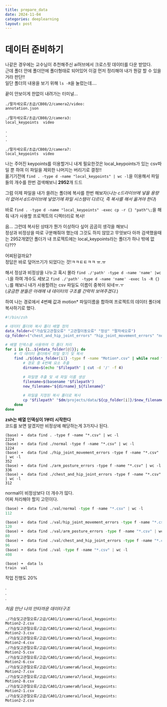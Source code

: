 ```yaml
---
title: prepare_data
date: 2024-11-04
categories: deeplearning
layout: post
---
```

# 데이터 준비하기
나같은 경우에는 교수님이 추천해주신 ai허브에서 크로스핏 데이터를 다운 받았다.  
근데 폴더 안에 폴더안에 폴더형태로 되어있어 이걸 먼저 정리해야 내가 뭔갈 할 수 있을거라 판단!!  
일단 폴더의 내용을 보기 위해 `ls -R`을 눌렀는데....  

끝이 안보이게 한없이 내려가는 터미널... 

```
./팔자세오류/초급/CB08/2/camera2/video:
annotation.json

./팔자세오류/초급/CB08/2/camera3:
local_keypoints  video

.
.
.

./팔자세오류/초급/CB08/2/camera7:
local_keypoints  video
```
나는 주어진 keypoints를 이용할거니 내게 필요한것은 local_keypoints가 있는 csv파일 뿐 하여 이 파일을 제외한 나머지는 버리기로 결정!!  
옮기기전에 `find . -type d -name "local_keypoints" | wc -l`을 이용해서 파일들의 개수를 한번 검색해보니 **2952**개 드드  

그럼 이제 파일을 내가 쓸려는 폴더에 복사를 한번 해보자(*나는 c드라이브에 넣을 용량이 없어서 d드라이브에 넣었기에 파일 시스템이 다르다, 즉 복사를 해서 옮겨야 한다*)

바로 `find . -type d -name "local_keypoints" -exec cp -r {} "path"\;`을 해줘 내가 사용할 프로젝트의 디렉터리로 복사!  

음... 그런데 복사된 상태가 뭔가 이상하다 싶어 곰곰히 생각을 해보니  
정상과 비정상을 따로 구분해줘야 했는데 그것도 하지 않았고 무엇보다 아까 검색했을때는 2952개였던 폴더가 내 프로젝트에는 local_keypoints라는 폴더가 하나 밖에 없다???  

어찌된걸까요?  
정답은 바로 덮어쓰기가 되었다는 것!ㅋㅋㅌㅌㅋㅋ ㅠ.ㅠ  

해서 정상과 비정상을 나누고 혹시 몰라 `find ./'path' -type d -name 'name' |wc -l`을 하여 개수도 세보고 `find ./'path' -type d -name 'name' -exec ls -R {} \;`를 해보니 내가 사용할려는 csv 파일도 이름이 중복이 되네ㅠ.ㅜ  
(*궁금한 분들은 아래에 내 데이터의 구조를 간략히 보여주겠다.*)  

하여 나는 경로에서 4번째 값과 motion* 파일이름을 합하여 프로젝트의 데이터 폴더에 복사하기로 했다.  
```zsh
#!/bin/zsh

# 데이터 폴더와 복사 폴더 배열 정의
data_folder=("가슴및고관절오류" "고관절이동오류" "정상" "팔자세오류")
cp_folder=("chest_and_hip_joint_errors" "hip_joint_movement_errors" "normal" "arm_posture_errors")

# 배열 인덱스를 사용하여 각 폴더 처리
for i in {1..${#data_folder[@]}}; do
    # 각 데이터 폴더에서 파일 찾기 및 복사
    find ./${data_folder[i]} -type f -name "Motion*.csv" | while read filepath; do
        # 경로 중 4번째 요소 추출
        dirname=$(echo "$filepath" | cut -d '/' -f 4)
        
        # 파일명 추출 및 새 파일 이름 생성
        filename=$(basename "$filepath")
        new_filename="${dirname}_${filename}"
        
        # 파일을 지정된 복사 폴더로 복사
        cp "$filepath" "$dm/projects/data/${cp_folder[i]}/$new_filename"
    done
done

```
**zsh는 배열 인덱싱이 1부터 시작한다**  
코드를 보면 알겠지만 비정상에 해당하는게 3가지나 된다.  
```
(base) ➜  data find . -type f -name "*.csv" | wc -l
2224
(base) ➜  data find ./normal -type f -name "*.csv" | wc -l
1224
(base) ➜  data find ./hip_joint_movement_errors -type f -name "*.csv" | wc -l
352
(base) ➜  data find ./arm_posture_errors -type f -name "*.csv" | wc -l
336
(base) ➜  data find ./chest_and_hip_joint_errors -type f -name "*.csv" | wc -l
312
```
normal이 비정상보다 더 개수가 많다.  
어찌 처리해야 할지 고민이다. 
 
```python
(base) ➜  data find ./val/normal -type f -name "*.csv" | wc -l
112

(base) ➜  data find ./val/hip_joint_movement_errors -type f -name "*.csv" | wc -l
120
(base) ➜  data find ./val/arm_posture_errors -type f -name "*.csv" | wc -l
80
(base) ➜  data find ./val/chest_and_hip_joint_errors -type f -name "*.csv" | wc -l
96
(base) ➜  data find ./val -type f -name "*.csv" | wc -l
408
```


```
(base) ➜  data ls
train  val
```
작업 진행도 20%

.  
.  
.  

*처음 만난 나의 안타까운 데이터구조*
```
./가슴및고관절오류/고급/CA01/1/camera1/local_keypoints:
Motion2-2.csv
./가슴및고관절오류/고급/CA01/1/camera2/local_keypoints:
Motion2-3.csv
./가슴및고관절오류/고급/CA01/1/camera3/local_keypoints:
Motion2-4.csv
./가슴및고관절오류/고급/CA01/1/camera4/local_keypoints:
Motion2-5.csv
./가슴및고관절오류/고급/CA01/1/camera5/local_keypoints:
Motion2-6.csv
./가슴및고관절오류/고급/CA01/1/camera6/local_keypoints:
Motion2-7.csv
./가슴및고관절오류/고급/CA01/1/camera7/local_keypoints:
Motion2-8.csv
./가슴및고관절오류/고급/CA01/2/camera0/local_keypoints:
Motion2-1.csv
./가슴및고관절오류/고급/CA01/2/camera1/local_keypoints:
Motion2-2.csv
```